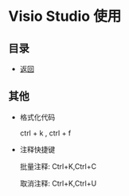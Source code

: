 # Visio Studio 使用

## 目录

- [返回](../README.md)

## 其他

- 格式化代码

  ctrl + k , ctrl + f

- 注释快捷键

  批量注释: Ctrl+K,Ctrl+C

  取消注释: Ctrl+K,Ctrl+U
